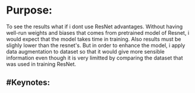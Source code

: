 # Purpose:
To see the results what if i dont use ResNet advantages. Without having well-run weights and biases that comes from pretrained model of Resnet, i would expect that the model takes time in training. Also results must be slighly lower than the resnet's. But in order to enhance the model, i apply data augmentation to dataset so that it would give more sensible information even though it is very limitted by comparing the dataset that was used in training ResNet.

#Keynotes:
- 
